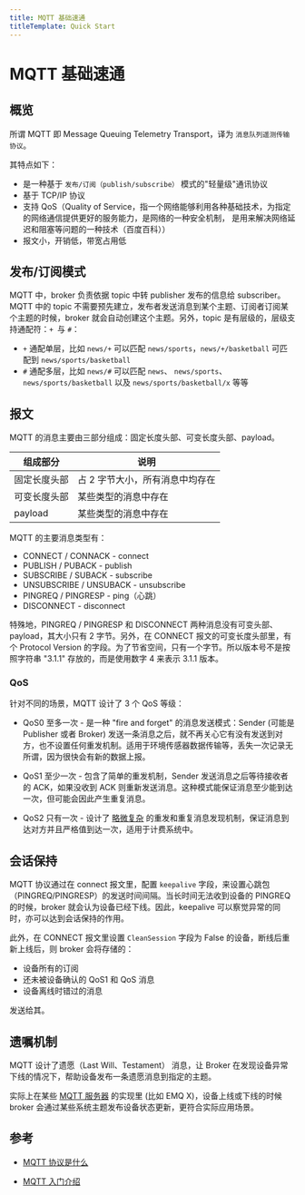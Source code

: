 ```yaml
---
title: MQTT 基础速通
titleTemplate: Quick Start
---
```

# MQTT 基础速通

## 概览

所谓 MQTT 即 Message Queuing Telemetry Transport，译为 `消息队列遥测传输协议`。

其特点如下：

- 是一种基于 `发布/订阅（publish/subscribe）` 模式的"轻量级"通讯协议
- 基于 TCP/IP 协议
- 支持 QoS（Quality of Service，指一个网络能够利用各种基础技术，为指定的网络通信提供更好的服务能力，是网络的一种安全机制， 是用来解决网络延迟和阻塞等问题的一种技术（百度百科））
- 报文小，开销低，带宽占用低

## 发布/订阅模式

MQTT 中，broker 负责依据 topic 中转 publisher 发布的信息给 subscriber。MQTT 中的 topic 不需要预先建立，发布者发送消息到某个主题、订阅者订阅某个主题的时候，broker 就会自动创建这个主题。另外，topic 是有层级的，层级支持通配符：`+ `与 `#`：

- `+` 通配单层，比如 `news/+` 可以匹配 `news/sports`，`news/+/basketball` 可匹配到 `news/sports/basketball`
- `#` 通配多层，比如 `news/#` 可以匹配 `news`、 `news/sports`、`news/sports/basketball` 以及 `news/sports/basketball/x` 等等

## 报文

MQTT 的消息主要由三部分组成：固定长度头部、可变长度头部、payload。

| 组成部分     | 说明                            |
| ------------ | ------------------------------- |
| 固定长度头部 | 占 2 字节大小，所有消息中均存在 |
| 可变长度头部 | 某些类型的消息中存在            |
| payload      | 某些类型的消息中存在            |

MQTT 的主要消息类型有：

- CONNECT / CONNACK - connect
- PUBLISH / PUBACK - publish
- SUBSCRIBE / SUBACK - subscribe
- UNSUBSCRIBE / UNSUBACK - unsubscribe
- PINGREQ / PINGRESP - ping（心跳）
- DISCONNECT - disconnect

特殊地，PINGREQ / PINGRESP 和 DISCONNECT 两种消息没有可变头部、payload，其大小只有 2 字节。另外，在 CONNECT 报文的可变长度头部里，有个 Protocol Version 的字段。为了节省空间，只有一个字节。所以版本号不是按照字符串 "3.1.1" 存放的，而是使用数字 4 来表示 3.1.1 版本。

### QoS

针对不同的场景，MQTT 设计了 3 个 QoS 等级：

- QoS0 至多一次 - 是一种 "fire and forget" 的消息发送模式：Sender (可能是 Publisher 或者 Broker) 发送一条消息之后，就不再关心它有没有发送到对方，也不设置任何重发机制。适用于环境传感器数据传输等，丢失一次记录无所谓，因为很快会有新的数据上报。

- QoS1 至少一次 - 包含了简单的重发机制，Sender 发送消息之后等待接收者的 ACK，如果没收到 ACK 则重新发送消息。这种模式能保证消息至少能到达一次，但可能会因此产生重复消息。

- QoS2 只有一次 - 设计了 [略微复杂](https://docs.emqx.io/broker/v3/en/protocol.html#qos2-message-publish-and-subscribe) 的重发和重复消息发现机制，保证消息到达对方并且严格值到达一次，适用于计费系统中。

## 会话保持

MQTT 协议通过在 connect 报文里，配置 `keepalive` 字段，来设置心跳包（PINGREQ/PINGRESP）的发送时间间隔。当长时间无法收到设备的 PINGREQ 的时候，broker 就会认为设备已经下线。因此，keepalive 可以察觉异常的同时，亦可以达到会话保持的作用。

此外，在 CONNECT 报文里设置 `CleanSession` 字段为 False 的设备，断线后重新上线后，则 broker 会将存储的：

- 设备所有的订阅
- 还未被设备确认的 QoS1 和 QoS 消息
- 设备离线时错过的消息

发送给其。

## 遗嘱机制

MQTT 设计了遗愿（Last Will、Testament） 消息，让 Broker 在发现设备异常下线的情况下，帮助设备发布一条遗愿消息到指定的主题。

实际上在某些 [MQTT 服务器](https://www.emqx.io/cn/products/broker) 的实现里 (比如 EMQ X)，设备上线或下线的时候 broker 会通过某些系统主题发布设备状态更新，更符合实际应用场景。

## 参考

- [MQTT 协议是什么](https://juejin.im/post/6844904205463879688)

- [MQTT 入门介绍](https://www.runoob.com/w3cnote/mqtt-intro.html)
